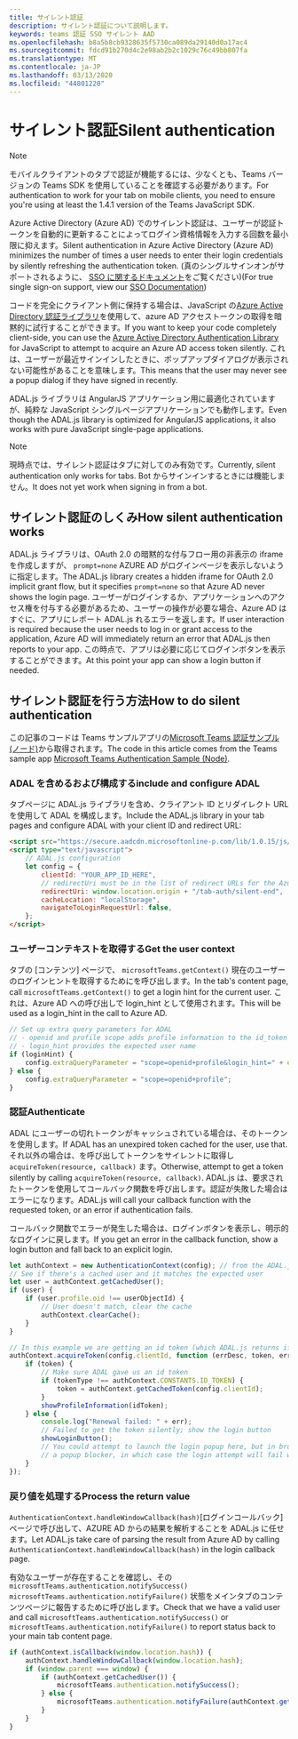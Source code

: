 ```yaml
---
title: サイレント認証
description: サイレント認証について説明します。
keywords: teams 認証 SSO サイレント AAD
ms.openlocfilehash: b8a5b8cb9328635f5730ca089da29140d0a17ac4
ms.sourcegitcommit: fdcd91b270d4c2e98ab2b2c1029c76c49bb807fa
ms.translationtype: MT
ms.contentlocale: ja-JP
ms.lasthandoff: 03/13/2020
ms.locfileid: "44801220"
---
```

# <a name="silent-authentication"></a><span data-ttu-id="436d4-104">サイレント認証</span><span class="sxs-lookup"><span data-stu-id="436d4-104">Silent authentication</span></span>

> [!NOTE]
> <span data-ttu-id="436d4-105">モバイルクライアントのタブで認証が機能するには、少なくとも、Teams バージョンの Teams SDK を使用していることを確認する必要があります。</span><span class="sxs-lookup"><span data-stu-id="436d4-105">For authentication to work for your tab on mobile clients, you need to ensure you're using at least the 1.4.1 version of the Teams JavaScript SDK.</span></span>

<span data-ttu-id="436d4-106">Azure Active Directory (Azure AD) でのサイレント認証は、ユーザーが認証トークンを自動的に更新することによってログイン資格情報を入力する回数を最小限に抑えます。</span><span class="sxs-lookup"><span data-stu-id="436d4-106">Silent authentication in Azure Active Directory (Azure AD) minimizes the number of times a user needs to enter their login credentials by silently refreshing the authentication token.</span></span> <span data-ttu-id="436d4-107">(真のシングルサインオンがサポートされるように、 [SSO に関するドキュメント](~/tabs/how-to/authentication/auth-aad-sso.md)をご覧ください)</span><span class="sxs-lookup"><span data-stu-id="436d4-107">(For true single sign-on support, view our [SSO Documentation](~/tabs/how-to/authentication/auth-aad-sso.md))</span></span>

<span data-ttu-id="436d4-108">コードを完全にクライアント側に保持する場合は、JavaScript の[Azure Active Directory 認証ライブラリ](/azure/active-directory/develop/active-directory-authentication-libraries)を使用して、azure AD アクセストークンの取得を暗黙的に試行することができます。</span><span class="sxs-lookup"><span data-stu-id="436d4-108">If you want to keep your code completely client-side, you can use the [Azure Active Directory Authentication Library](/azure/active-directory/develop/active-directory-authentication-libraries) for JavaScript to attempt to acquire an Azure AD access token silently.</span></span> <span data-ttu-id="436d4-109">これは、ユーザーが最近サインインしたときに、ポップアップダイアログが表示されない可能性があることを意味します。</span><span class="sxs-lookup"><span data-stu-id="436d4-109">This means that the user may never see a popup dialog if they have signed in recently.</span></span>

<span data-ttu-id="436d4-110">ADAL.js ライブラリは AngularJS アプリケーション用に最適化されていますが、純粋な JavaScript シングルページアプリケーションでも動作します。</span><span class="sxs-lookup"><span data-stu-id="436d4-110">Even though the ADAL.js library is optimized for AngularJS applications, it also works with pure JavaScript single-page applications.</span></span>

> [!NOTE]
> <span data-ttu-id="436d4-111">現時点では、サイレント認証はタブに対してのみ有効です。</span><span class="sxs-lookup"><span data-stu-id="436d4-111">Currently, silent authentication only works for tabs.</span></span> <span data-ttu-id="436d4-112">Bot からサインインするときには機能しません。</span><span class="sxs-lookup"><span data-stu-id="436d4-112">It does not yet work when signing in from a bot.</span></span>

## <a name="how-silent-authentication-works"></a><span data-ttu-id="436d4-113">サイレント認証のしくみ</span><span class="sxs-lookup"><span data-stu-id="436d4-113">How silent authentication works</span></span>

<span data-ttu-id="436d4-114">ADAL.js ライブラリは、OAuth 2.0 の暗黙的な付与フロー用の非表示の iframe を作成しますが、 `prompt=none` AZURE AD がログインページを表示しないように指定します。</span><span class="sxs-lookup"><span data-stu-id="436d4-114">The ADAL.js library creates a hidden iframe for OAuth 2.0 implicit grant flow, but it specifies `prompt=none` so that Azure AD never shows the login page.</span></span> <span data-ttu-id="436d4-115">ユーザーがログインするか、アプリケーションへのアクセス権を付与する必要があるため、ユーザーの操作が必要な場合、Azure AD はすぐに、アプリにレポート ADAL.js れるエラーを返します。</span><span class="sxs-lookup"><span data-stu-id="436d4-115">If user interaction is required because the user needs to log in or grant access to the application, Azure AD will immediately return an error that ADAL.js then reports to your app.</span></span> <span data-ttu-id="436d4-116">この時点で、アプリは必要に応じてログインボタンを表示することができます。</span><span class="sxs-lookup"><span data-stu-id="436d4-116">At this point your app can show a login button if needed.</span></span>

## <a name="how-to-do-silent-authentication"></a><span data-ttu-id="436d4-117">サイレント認証を行う方法</span><span class="sxs-lookup"><span data-stu-id="436d4-117">How to do silent authentication</span></span>

<span data-ttu-id="436d4-118">この記事のコードは Teams サンプルアプリの[Microsoft Teams 認証サンプル (ノード)](https://github.com/OfficeDev/microsoft-teams-sample-complete-node)から取得されます。</span><span class="sxs-lookup"><span data-stu-id="436d4-118">The code in this article comes from the Teams sample app [Microsoft Teams Authentication Sample (Node)](https://github.com/OfficeDev/microsoft-teams-sample-complete-node).</span></span>

### <a name="include-and-configure-adal"></a><span data-ttu-id="436d4-119">ADAL を含めるおよび構成する</span><span class="sxs-lookup"><span data-stu-id="436d4-119">include and configure ADAL</span></span>

<span data-ttu-id="436d4-120">タブページに ADAL.js ライブラリを含め、クライアント ID とリダイレクト URL を使用して ADAL を構成します。</span><span class="sxs-lookup"><span data-stu-id="436d4-120">Include the ADAL.js library in your tab pages and configure ADAL with your client ID and redirect URL:</span></span>

```html
<script src="https://secure.aadcdn.microsoftonline-p.com/lib/1.0.15/js/adal.min.js" integrity="sha384-lIk8T3uMxKqXQVVfFbiw0K/Nq+kt1P3NtGt/pNexiDby2rKU6xnDY8p16gIwKqgI" crossorigin="anonymous"></script>
<script type="text/javascript">
    // ADAL.js configuration
    let config = {
        clientId: "YOUR_APP_ID_HERE",
        // redirectUri must be in the list of redirect URLs for the Azure AD app
        redirectUri: window.location.origin + "/tab-auth/silent-end",
        cacheLocation: "localStorage",
        navigateToLoginRequestUrl: false,
    };
</script>
```

### <a name="get-the-user-context"></a><span data-ttu-id="436d4-121">ユーザーコンテキストを取得する</span><span class="sxs-lookup"><span data-stu-id="436d4-121">Get the user context</span></span>

<span data-ttu-id="436d4-122">タブの [コンテンツ] ページで、 `microsoftTeams.getContext()` 現在のユーザーのログインヒントを取得するためにを呼び出します。</span><span class="sxs-lookup"><span data-stu-id="436d4-122">In the tab's content page, call `microsoftTeams.getContext()` to get a login hint for the current user.</span></span> <span data-ttu-id="436d4-123">これは、Azure AD への呼び出しで login_hint として使用されます。</span><span class="sxs-lookup"><span data-stu-id="436d4-123">This will be used as a login_hint in the call to Azure AD.</span></span>

```javascript
// Set up extra query parameters for ADAL
// - openid and profile scope adds profile information to the id_token
// - login_hint provides the expected user name
if (loginHint) {
    config.extraQueryParameter = "scope=openid+profile&login_hint=" + encodeURIComponent(loginHint);
} else {
    config.extraQueryParameter = "scope=openid+profile";
}
```

### <a name="authenticate"></a><span data-ttu-id="436d4-124">認証</span><span class="sxs-lookup"><span data-stu-id="436d4-124">Authenticate</span></span>

<span data-ttu-id="436d4-125">ADAL にユーザーの切れトークンがキャッシュされている場合は、そのトークンを使用します。</span><span class="sxs-lookup"><span data-stu-id="436d4-125">If ADAL has an unexpired token cached for the user, use that.</span></span> <span data-ttu-id="436d4-126">それ以外の場合は、を呼び出してトークンをサイレントに取得し `acquireToken(resource, callback)` ます。</span><span class="sxs-lookup"><span data-stu-id="436d4-126">Otherwise, attempt to get a token silently by calling `acquireToken(resource, callback)`.</span></span> <span data-ttu-id="436d4-127">ADAL.js は、要求されたトークンを使用してコールバック関数を呼び出します。認証が失敗した場合はエラーになります。</span><span class="sxs-lookup"><span data-stu-id="436d4-127">ADAL.js will call your callback function with the requested token, or an error if authentication fails.</span></span>

<span data-ttu-id="436d4-128">コールバック関数でエラーが発生した場合は、ログインボタンを表示し、明示的なログインに戻します。</span><span class="sxs-lookup"><span data-stu-id="436d4-128">If you get an error in the callback function, show a login button and fall back to an explicit login.</span></span>

```javascript
let authContext = new AuthenticationContext(config); // from the ADAL.js library
// See if there's a cached user and it matches the expected user
let user = authContext.getCachedUser();
if (user) {
    if (user.profile.oid !== userObjectId) {
        // User doesn't match, clear the cache
        authContext.clearCache();
    }
}

// In this example we are getting an id token (which ADAL.js returns if we ask for resource = clientId)
authContext.acquireToken(config.clientId, function (errDesc, token, err, tokenType) {
    if (token) {
        // Make sure ADAL gave us an id token
        if (tokenType !== authContext.CONSTANTS.ID_TOKEN) {
            token = authContext.getCachedToken(config.clientId);
        }
        showProfileInformation(idToken);
    } else {
        console.log("Renewal failed: " + err);
        // Failed to get the token silently; show the login button
        showLoginButton();
        // You could attempt to launch the login popup here, but in browsers this could be blocked by
        // a popup blocker, in which case the login attempt will fail with the reason FailedToOpenWindow.
    }
});
```

### <a name="process-the-return-value"></a><span data-ttu-id="436d4-129">戻り値を処理する</span><span class="sxs-lookup"><span data-stu-id="436d4-129">Process the return value</span></span>

<span data-ttu-id="436d4-130">`AuthenticationContext.handleWindowCallback(hash)`[ログインコールバック] ページで呼び出して、AZURE AD からの結果を解析することを ADAL.js に任せます。</span><span class="sxs-lookup"><span data-stu-id="436d4-130">Let ADAL.js take care of parsing the result from Azure AD by calling `AuthenticationContext.handleWindowCallback(hash)` in the login callback page.</span></span>

<span data-ttu-id="436d4-131">有効なユーザーが存在することを確認し、その `microsoftTeams.authentication.notifySuccess()` `microsoftTeams.authentication.notifyFailure()` 状態をメインタブのコンテンツページに報告するために呼び出します。</span><span class="sxs-lookup"><span data-stu-id="436d4-131">Check that we have a valid user and call `microsoftTeams.authentication.notifySuccess()` or `microsoftTeams.authentication.notifyFailure()` to report status back to your main tab content page.</span></span>

```javascript
if (authContext.isCallback(window.location.hash)) {
    authContext.handleWindowCallback(window.location.hash);
    if (window.parent === window) {
        if (authContext.getCachedUser()) {
            microsoftTeams.authentication.notifySuccess();
        } else {
            microsoftTeams.authentication.notifyFailure(authContext.getLoginError());
        }
    }
}
```
